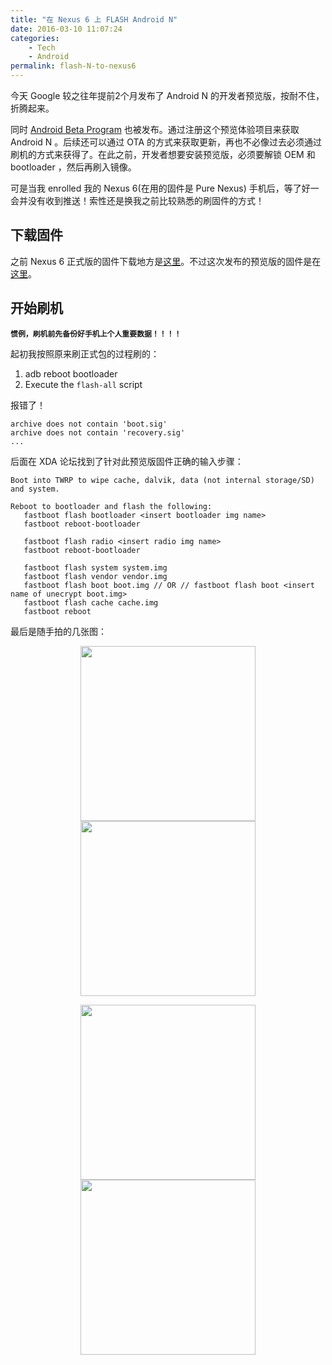 ```yaml
---
title: "在 Nexus 6 上 FLASH Android N"
date: 2016-03-10 11:07:24
categories: 
    - Tech
    - Android
permalink: flash-N-to-nexus6
---
```

今天 Google 较之往年提前2个月发布了 Android N 的开发者预览版，按耐不住，折腾起来。

<!-- more -->

同时 [Android Beta Program](https://www.google.com/android/beta) 也被发布。通过注册这个预览体验项目来获取 Android N 。后续还可以通过 OTA 的方式来获取更新，再也不必像过去必须通过刷机的方式来获得了。在此之前，开发者想要安装预览版，必须要解锁 OEM 和 bootloader ，然后再刷入镜像。

可是当我 enrolled 我的 Nexus 6(在用的固件是 Pure Nexus) 手机后，等了好一会并没有收到推送！索性还是换我之前比较熟悉的刷固件的方式！

## 下载固件

之前 Nexus 6 正式版的固件下载地方是[这里](https://developers.google.com/android/nexus/images#shamu)。不过这次发布的预览版的固件是在[这里](https://dl.google.com/dl/android/aosp/shamu-mmb29v-factory-0b4a53f0.tgz)。

## 开始刷机

**`惯例，刷机前先备份好手机上个人重要数据！！！！`**

起初我按照原来刷正式包的过程刷的：  
1. adb reboot bootloader  
2. Execute the `flash-all` script  

报错了！

```
archive does not contain 'boot.sig'
archive does not contain 'recovery.sig'
...
```

后面在 XDA 论坛找到了针对此预览版固件正确的输入步骤：  

```
Boot into TWRP to wipe cache, dalvik, data (not internal storage/SD) and system. 

Reboot to bootloader and flash the following:
   fastboot flash bootloader <insert bootloader img name>
   fastboot reboot-bootloader
   
   fastboot flash radio <insert radio img name>
   fastboot reboot-bootloader
   
   fastboot flash system system.img
   fastboot flash vendor vendor.img
   fastboot flash boot boot.img // OR // fastboot flash boot <insert name of unecrypt boot.img>
   fastboot flash cache cache.img
   fastboot reboot
```  

最后是随手拍的几张图：

<center><img src="https://i.loli.net/2019/07/29/5d3e6aeb1888562687.png" width="280"/> <img src='https://i.loli.net/2019/07/29/5d3e6b22c6beb59558.png' width="280"/>

<img src='https://i.loli.net/2019/07/29/5d3e6b629daf987850.png' width="280"/> <img src='https://i.loli.net/2019/07/29/5d3e6b7c6ea5e57120.png' width="280"/></center>

